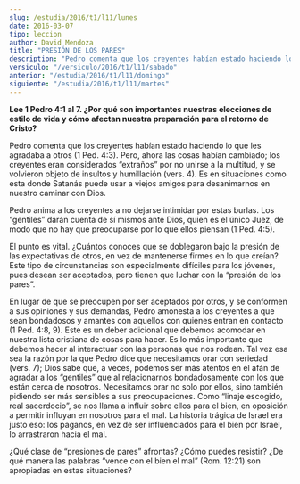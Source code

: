 ```yaml
---
slug: /estudia/2016/t1/l11/lunes
date: 2016-03-07
tipo: leccion
author: David Mendoza
title: "PRESIÓN DE LOS PARES"
description: "Pedro comenta que los creyentes habían estado haciendo lo que les agradaba a  otros (1 Ped. 4:3). Pero, ahora las cosas habían cambiado; los creyentes eran  considerados “extraños” por no unirse a la multitud, y se volvieron objeto de  insultos y humillación"
versiculo: "/versiculo/2016/t1/l11/sabado"
anterior: "/estudia/2016/t1/l11/domingo"
siguiente: "/estudia/2016/t1/l11/martes"
---
```


**Lee 1 Pedro 4:1 al 7. ¿Por qué son importantes nuestras elecciones de estilo de vida y cómo afectan nuestra preparación para el retorno de Cristo?**

Pedro comenta que los creyentes habían estado haciendo lo que les agradaba a otros (1 Ped. 4:3). Pero, ahora las cosas habían cambiado; los creyentes eran considerados “extraños” por no unirse a la multitud, y se volvieron objeto de insultos y humillación (vers. 4). Es en situaciones como esta donde Satanás puede usar a viejos amigos para desanimarnos en nuestro caminar con Dios.

Pedro anima a los creyentes a no dejarse intimidar por estas burlas. Los “gentiles” darán cuenta de sí mismos ante Dios, quien es el único Juez, de modo que no hay que preocuparse por lo que ellos piensan (1 Ped. 4:5).

El punto es vital. ¿Cuántos conoces que se doblegaron bajo la presión de las expectativas de otros, en vez de mantenerse firmes en lo que creían? Este tipo de circunstancias son especialmente difíciles para los jóvenes, pues desean ser aceptados, pero tienen que luchar con la “presión de los pares”.

En lugar de que se preocupen por ser aceptados por otros, y se conformen a sus opiniones y sus demandas, Pedro amonesta a los creyentes a que sean bondadosos y amantes con aquellos con quienes entran en contacto (1 Ped. 4:8, 9). Este es un deber adicional que debemos acomodar en nuestra lista cristiana de cosas para hacer. Es lo más importante que debemos hacer al interactuar con las personas que nos rodean. Tal vez esa sea la razón por la que Pedro dice que necesitamos orar con seriedad (vers. 7); Dios sabe que, a veces, podemos ser más atentos en el afán de agradar a los “gentiles” que al relacionarnos bondadosamente con los que están cerca de nosotros. Necesitamos orar no solo por ellos, sino también pidiendo ser más sensibles a sus preocupaciones. Como “linaje escogido, real sacerdocio”, se nos llama a influir sobre ellos para el bien, en oposición a permitir influyan en nosotros para el mal. La historia trágica de Israel era justo eso: los paganos, en vez de ser influenciados para el bien por Israel, lo arrastraron hacia el mal.

¿Qué clase de “presiones de pares” afrontas? ¿Cómo puedes resistir? ¿De qué manera las palabras “vence con el bien el mal” (Rom. 12:21) son apropiadas en estas situaciones?
